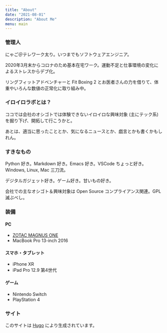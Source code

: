 ```yaml
---
title: "About"
date: "2021-08-01"
description: "About Me"
menu: main
---
```

### 管理人

にゃご＠テレワーク太り。いつまでもソフトウェアエンジニア。

2020年3月末からコロナのため基本在宅ワーク。運動不足と仕事環境の変化によるストレスからデブ化。

リングフィットアドベンチャーと Fit Boxing 2 とお医者さんの力を借りて、体重やいろんな数値の正常化に取り組み中。

### イロイロラボとは？

ココでは会社のオシゴトでは体験できないイロイロな興味対象 (主にテック系) を掘り下げ、開拓して行こうかと。

あとは、適当に思ったこととか、気になるニュースとか、戯言とかも書くかもしれん。

### すきなもの

Python 好き。Markdown 好き。Emacs 好き。VSCode ちょっと好き。Windows, Linux, Mac 三刀流。

デジタルガジェット好き。ゲーム好き。甘いもの好き。

会社での主なオシゴト＆興味対象は Open Source コンプライアンス関連。GPL 滅ぶべし。

### 装備

#### PC

* [ZOTAC MAGNUS ONE](https://zotac.co.jp/product/zotac-zbox-ecm73070c/) <!-- (Core i7-10700, GeForce RTX 3070, 32GB, 2TB) -->
* MacBook Pro 13-inch 2016 <!-- (Core i5-6360U, Intel Iris Graphics 540, 8GB, 250GB) -->

#### スマホ・タブレット

* iPhone XR <!-- (64GB) -->
* iPad Pro 12.9 第4世代 <!-- (256GB, Wi-Fi) -->

#### ゲーム

* Nintendo Switch
* PlayStation 4


### サイト

このサイトは [Hugo](https://gohugo.io/) により生成されています。
